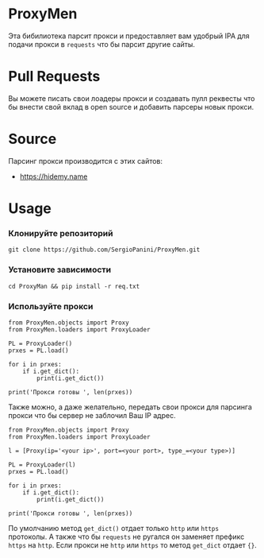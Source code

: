 # ProxyMen
Эта бибилиотека парсит прокси и предоставляет вам удобрый IPA для подачи прокси в `requests` что бы парсит другие сайты.

# Pull Requests
Вы можете писать свои лоадеры прокси и создавать пулл реквесты что бы внести свой вклад в open source и добавить парсеры новык прокси.

# Source
Парсинг прокси производится с этих сайтов:
- https://hidemy.name

# Usage

### Клонируйте репозиторий

`git clone https://github.com/SergioPanini/ProxyMen.git`

### Установите зависимости
`cd ProxyMan && pip install -r req.txt`

### Используйте прокси 
```
from ProxyMen.objects import Proxy
from ProxyMen.loaders import ProxyLoader

PL = ProxyLoader()
prxes = PL.load()

for i in prxes:
    if i.get_dict():
        print(i.get_dict())

print('Прокси готовы ', len(prxes))

````

Также можно, а даже желательно, передать свои прокси для парсинга прокси что бы сервер не заблочил Ваш IP адрес.

```
from ProxyMen.objects import Proxy
from ProxyMen.loaders import ProxyLoader

l = [Proxy(ip='<your ip>', port=<your port>, type_=<your type>)]

PL = ProxyLoader(l)
prxes = PL.load()

for i in prxes:
    if i.get_dict():
        print(i.get_dict())

print('Прокси готовы ', len(prxes))

```
По умолчанию метод `get_dict()` отдает только `http` или `https` протоколы. А также что бы `requests` не ругался он заменяет префикс `https` на `http`. Если прокси не `http` или `https` то метод `get_dict` отдает `{}`.

